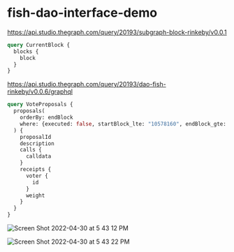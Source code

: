 # fish-dao-interface-demo

https://api.studio.thegraph.com/query/20193/subgraph-block-rinkeby/v0.0.1

```graphql
query CurrentBlock {
  blocks {
    block
  }
}
```

https://api.studio.thegraph.com/query/20193/dao-fish-rinkeby/v0.0.6/graphql

```graphql
query VoteProposals {
  proposals(
    orderBy: endBlock
    where: {executed: false, startBlock_lte: "10578160", endBlock_gte: "10578160", canceled: false}
  ) {
    proposalId
    description
    calls {
      calldata
    }
    receipts {
      voter {
        id
      }
      weight
    }
  }
}
```


![Screen Shot 2022-04-30 at 5 43 12 PM](https://user-images.githubusercontent.com/19412160/166123609-de3647ba-e596-4f99-8736-899c75d2d98c.png)

![Screen Shot 2022-04-30 at 5 43 22 PM](https://user-images.githubusercontent.com/19412160/166123607-08b39f22-7801-4d00-8adb-8b6728b3b5a5.png)
